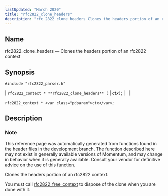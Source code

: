 ```yaml
---
lastUpdated: "March 2020"
title: "rfc2822_clone_headers"
description: "rfc 2822 clone headers Clones the headers portion of an rfc 2822 context rfc 2822 context rfc 2822 clone headers ctx rfc 2822 context ctx This reference page was automatically generated from functions found in the header files in the development branch The function described here may not exist in..."
---
```


<a name="apis.rfc2822_clone_headers"></a> 
## Name

rfc2822_clone_headers — Clones the headers portion of an rfc2822 context

## Synopsis

`#include "rfc2822_parser.h"`

| `rfc2822_context * **rfc2822_clone_headers** (` | <var class="pdparam">ctx</var>`)`; |   |

`rfc2822_context * <var class="pdparam">ctx</var>`;<a name="idp58577136"></a> 
## Description

### Note

This reference page was automatically generated from functions found in the header files in the development branch. The function described here may not exist in generally available versions of Momentum, and may change in behavior when it is generally available. Consult your vendor for definitive advice on the use of this function.

Clones the headers portion of an rfc2822 context.

You must call [rfc2822_free_context](/momentum/3/3-api/apis-rfc-2822-free-context) to dispose of the clone when you are done with it.